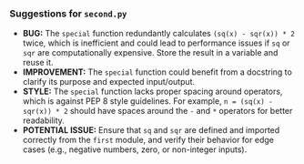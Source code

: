 ### Suggestions for `second.py`

- **BUG:** The `special` function redundantly calculates `(sq(x) - sqr(x)) * 2` twice, which is inefficient and could lead to performance issues if `sq` or `sqr` are computationally expensive. Store the result in a variable and reuse it.
- **IMPROVEMENT:** The `special` function could benefit from a docstring to clarify its purpose and expected input/output.
- **STYLE:** The `special` function lacks proper spacing around operators, which is against PEP 8 style guidelines. For example, `n = (sq(x) - sqr(x)) * 2` should have spaces around the `-` and `*` operators for better readability.
- **POTENTIAL ISSUE:** Ensure that `sq` and `sqr` are defined and imported correctly from the `first` module, and verify their behavior for edge cases (e.g., negative numbers, zero, or non-integer inputs).

